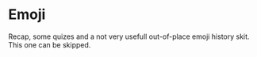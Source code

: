 # Emoji

Recap, some quizes and a not very usefull out-of-place emoji history skit. This one can be skipped.